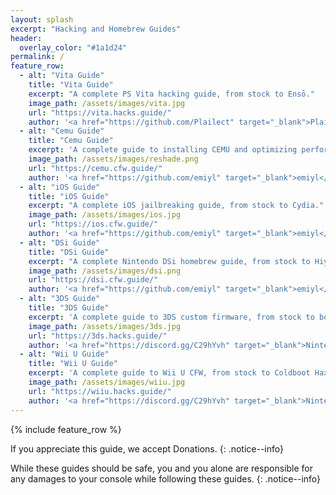 ```yaml
---
layout: splash
excerpt: "Hacking and Homebrew Guides"
header:
  overlay_color: "#1a1d24"
permalink: /
feature_row:
  - alt: "Vita Guide"
    title: "Vita Guide"
    excerpt: "A complete PS Vita hacking guide, from stock to Ensō."
    image_path: /assets/images/vita.jpg
    url: "https://vita.hacks.guide/"
    author: '<a href="https://github.com/Plailect" target="_blank">Plailect</a> and <a href="https://github.com/emiyl" target="_blank">emiyl</a>'
  - alt: "Cemu Guide"
    title: "Cemu Guide"
    excerpt: 'A complete guide to installing CEMU and optimizing performance.'
    image_path: /assets/images/reshade.png
    url: "https://cemu.cfw.guide/"
    author: '<a href="https://github.com/emiyl" target="_blank">emiyl</a>'
  - alt: "iOS Guide"
    title: "iOS Guide"
    excerpt: "A complete iOS jailbreaking guide, from stock to Cydia."
    image_path: /assets/images/ios.jpg
    url: "https://ios.cfw.guide/"
    author: '<a href="https://github.com/emiyl" target="_blank">emiyl</a> and <a href="https://ios.cfw.guide/credits" target="_blank">Team</a>'
  - alt: "DSi Guide"
    title: "DSi Guide"
    excerpt: "A complete Nintendo DSi homebrew guide, from stock to HiyaCFW."
    image_path: /assets/images/dsi.png
    url: "https://dsi.cfw.guide/"
    author: '<a href="https://github.com/emiyl" target="_blank">emiyl</a> and <a href="https://discord.gg/yD3spjv" target="_blank">DS(i) Mode Hacking</a>'
  - alt: "3DS Guide"
    title: "3DS Guide"
    excerpt: 'A complete guide to 3DS custom firmware, from stock to boot9strap.'
    image_path: /assets/images/3ds.jpg
    url: "https://3ds.hacks.guide/"
    author: '<a href="https://discord.gg/C29hYvh" target="_blank">Nintendo Homebrew</a>'
  - alt: "Wii U Guide"
    title: "Wii U Guide"
    excerpt: 'A complete guide to Wii U CFW, from stock to Coldboot Haxchi.'
    image_path: /assets/images/wiiu.jpg
    url: "https://wiiu.hacks.guide/"
    author: '<a href="https://discord.gg/C29hYvh" target="_blank">Nintendo Homebrew</a>'
---
```


{% include feature_row %}

If you appreciate this guide, we accept <a href="donations" style="text-decoration: none !important;">Donations</a>.
{: .notice--info}

While these guides should be safe, you and you alone are responsible for any damages to your console while following these guides.
{: .notice--info}
